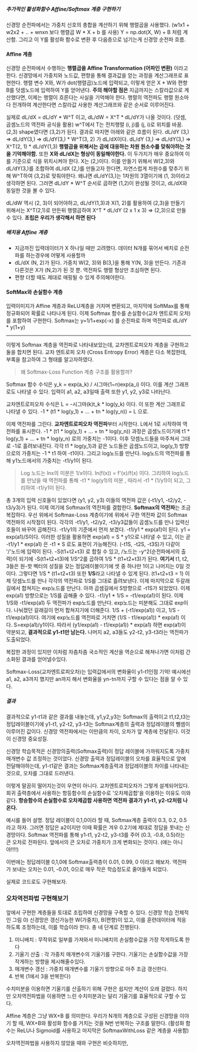 ##### 추가적인 활성화함수 Affine/Softmax 계층 구현하기
신경망 순전파에서는 가중치 신호의 총합을 계산하기 위해 행렬곱을 사용했다. (w1x1 + w2x2 + .. + wnxn 보다 행렬곱 W * X + b 를 사용) Y = np.dot(X, W) + B 처럼 계산함. 그리고 이 Y를 활성화 함수로 변환 후 다음층으로 넘기는게 신경망 순전파 흐름.
#### Affine 계층
신경망 순전파에서 수행하는 **행렬곱을 Affine Transformation (어파인 변환)** 이라고 한다. 신경망에서 가중치와 노드값, 편향을 통해 결과값을 얻는 과정을 계산그래프로 표현한다.
행렬 변수 X와, W가 dot(행렬곱)노드에 입력되고, 이렇게 얻은  X * W와 편향 B를 덧셈노드에 입력하여 Y를 얻어낸다.
**주의 해야할 점은** 지금까지는 스칼라값으로 계산했다면, 이제는 행렬이 흐른다는 사실을 기억해야 한다. 행렬의 역전파도 행렬 원소마다 전개하여 계산한다면 스칼라값 사용한 계산그래프와 같은 순서로 이루어진다.

실제로 dL/dX = dL/dY * W^T 이고, dL/dW = X^T * dL/dY가 나올 것이다. (덧셈, 곱셈노드의 역전파 공식을 활용)
w^T에서 T는 전치행렬 (i, j)를 (j, i)로 위치를 바꿈. (2,3) shape였다면 (3,2)가 된다.
결과로 따지면 아래와 같은 흐름이 된다.
dL/dY (3,) => dL/dY(3,) => dL/dY(3,) * W^T(3, 2) 가 dL/dX이다.
dL/dY (3,) => dL/dY(3,) => X^T(2, 1) * dL/dY(1,3)
**행렬곱을 위해서는 곱에 대응하는 차원 원소수를 맞춰야하는 것을 기억해야함.**
또한 **X와 dL/dX는 형상이 동일해야한다.** 이 두가지가 매우 중요하여 이를 기준으로 식을 위치시켜야 한다.
X는 (2,)이다. 이를 만들기 위해서 W(2,3)와 dL/dY(3,)를 조합하여 dL/dX (2,)를 만들고자 한다면, 자연스럽게 차원수를 맞추기 위해 W^T하여 (3,2)로 맞춰야한다.
왜냐면 dL/dY(3,)는 1차원의 3열이기에 (1, 3)이라고 생각하면 된다. 그러면 dL/dY * W^T 순서로 곱하면 (1,2)이 완성될 것이고, dL/dX와 동일한 것을 볼 수 있다.

dL/dW 역시 (2, 3)이 되어야하고, dL/dY(1,3)과 X(1, 2)를 활용하여 (2,3)을 만들기 위해서는 X^T(2,1)로 만든뒤 행렬곱하여 X^T * dL/dY (2 x 1 x 3) => (2,3)으로 만들 수 있다.
**조립은 우리가 생각해서 하면 된다**
##### 배치용 Affine 계층
- 지금까진 입력데이터가 X 하나일 때만 고려했다. 데이터 N개를 묶어서 배치로 순전파를 하는경우에 어떻게 사용할까
- dL/dX (N, 2)가 된다. 가중치 W(2, 3)와 B(3,)을 통해 Y(N, 3)을 만든다. 기존과 다른것은 X가 (N,2)가 된 것 뿐. 역전파도 행렬 형상만 조심하면 된다.
- 편향 더할 때도 제대로 매핑될 수 있게 주의해야한다.
#### SoftMax와 손실함수 계층
입력이미지가 Affine 계층과 ReLU계층을 거치며 변환되고, 마지막에 SoftMax를 통해 정규화되어 확률로 나타나게 된다. 이제 Softmax 함수를 손실함수(교차 엔트로피 오차)를 포함하여 구현한다.
Softmax는 y=1/1+exp(-x) 를 순전파로 하며 역전파로 dL/dY * y(1+y)

---
이렇게 Softmax 계층을 역전파로 나타내보았는데, 교차엔트로피오차 계층을 구현하고 둘을 합치면 된다. 교차 엔트로피 오차 (Cross Entropy Error) 계층은 다소 복잡한데, 부록을 참고하여 그 형태를 알고자하였다.
> 왜 Softmax-Loss Function 계층 구조를 활용할까?

Softmax 함수 수식은 y_k = exp(a_k) / 시그마(1~n)exp(a_i) 이다. 이를 계산 그래프로도 나타낼 수 있다. 입력이 a1, a2, a3일때 출력 또한 y1, y2, y3로 나타난다.

교차엔트로피오차 수식은 L = -시그마(k)t_k * log(y_k) 이다.
이 또한 계산 그래프로 나타낼 수 있다. -1 * (t1 * log(y_1) + ... + tn * log(y_n)) = L 으로.

이제 역전파를 그린다.
**교차엔트로피오차 역전파**부터 시작한다. L에서 1로 시작하여 역전파를 표시한다.
-1 * (t1 * log(y_1) + ... + tn * log(y_n)) 과정은 곱셈노드이기에 t1 * log(y_1) + ... + tn * log(y_n) 로의 가중치는 -1이다. 이후 덧셈노드들을 마주쳐서 그대로 -1로 흘려보내진다. 
각각 t1 * log(y_1)과 같은 노드들은 곱셈노드이고, log(y_1) 방향으로의 가중치는 -1 * t1 하여 -t1이다.
그리고 log노드를 만난다. log노드의 역전파를 통해 y1노드에서의 가중치는 -t1/y1이 된다.
> Log 노드는 lnx의 미분은 1/x이다. ln(f(x)) = f'(x)/f(x) 이다. 그리하여 log노드를 만났을 때 역전파를 통해 -t1 * log(y1)의 미분 , 따라서 -t1 * (1/y1)이 되고, 그리하여 -t1/y1이 된다.

총 3개의 입력 신호들이 있었다면 (y1, y2, y3) 이들의 역전파 값은 (-t1/y1, -t2/y2, -t3/y3)가 된다.
이제 여기에 Softmax의 역전파를 결합한다.
**Softmax의 역전파**는 조금 복잡하다. 우선 위에서 Softmax-Loss 계층이기에 위에서 구한 역전파 값이 Softmax 역전파의 시작점이 된다. 각각의 -t1/y1, -t2/y2, -t3/y3값들이 곱셈노드를 만나 입력신호들이 바꾸어 곱해진다. -t1/y1의 기준에서 먼저 보겠다.
-t1/y1 * exp(a1)이 된다. y1 = exp(a1)/S이다. 이러한 성질을 활용하면 exp(a1) = S * y1으로 나타낼 수 있고, 이는 곧 -t1/y1 * exp(a1) 은 -t1 * S 로도 표현이 가능해진다.
(-t1S, -t2S, -t3S)가 다같이 '/'노드에 입력이 된다. -S(t1+t2+t3) 로 합칠 수 있고, /노드는 -y^2(순전파에서의 출력)이 되기에 -S(t1+t2+t3)에 1/S^2를 곱하여 1/S * (t1+t2+t3)가 된다.
**여기서** t1, t2, 3들은 원-핫 벡터의 성질을 갖는 정답레이블이기에 셋 중 하나만 1이고 나머지는 0일 것이다. 그렇다면 1/S * (t1+t2+t3) 또한 **1/S**라고 나타낼 수 있게 된다. (t1+t2+t3 = 1)
이제 덧셈노드를 만나 각각의 역전파로 1/S를 그대로 흘려보낸다. 이제 마지막으로 두갈래길에서 합쳐지는 exp노드를 만난다.
아까 곱셈길에서 S방향으로 -t1S가 되었었다. 이제 exp(a1) 방향으로는 1/S를 곱해줄 수 있다. -t1/y1 * 1/S = -t1/exp(a1)이 된다.
이제 1/S와 -t1/exp(a1) 두 역전파가 exp노드를 만난다. exp노드는 미분해도 그대로 exp이다. 나눠졌던 갈래길이 먼저 합쳐지기에 더해준다. 1/S + (-t1/exp(a1)) 이고, 1/S - t1/exp(a1)이다. 여기에 exp노드를 역전파로 거치면 (1/S - t1/exp(a1)) * exp(a1) 이다. S=exp(a1)/y1이다. 따라서 (y1/exp(a1) - t1/exp(a1)) * exp(a1) 하면 exp(a1)이 약분되고, **결과적으로 y1-t1만 남는다.** 나머지 a2, a3들도 y2-t2, y3-t3라는 역전파가 도출되었다.

복잡한 과정이 있지만 이처럼 차츰차츰 국소적인 계산을 역순으로 해쳐나가면 이처럼 간소화된 결과를 얻어낼수있다.

Softmax-Loss(교차엔트로피오차)는 입력값에서의 변화율이 y1-t1인점 기억! 예시에선 a1, a2, a3까지 했지만 an까지 해서 변화율을 yn-tn까지 구할 수 있다는 점을 알 수 있다.
##### 결과
결과적으로 y1-t1과 같은 결과를 내놓는데, y1,y2,y3는 Softmax의 출력이고 t1,t2,t3는 정답레이블이기에 y1-t1, y2-t2, y3-t3는 Softmax계층의 출력과 정답레이블의 뺄셈이 이루어진 값이다.
신경망 역전파에서는 이만큼의 차이, 오차가 앞 계층에 전달된다. 이것이 신경망 중요성질.

신경망 학습목적은 신경망의출력(Softmax출력)이 정답 레이블에 가까워지도록 가중치매개변수 값 조정하는 것이었다. 신경망 출력과 정답레이블의 오차를 효율적으로 앞에 전달해야하는데, y1-t1같은 결과는 Softmax계층출력과 정답레이블의 차이를 나타내는것으로, 오차를 그대로 드러낸다.

이렇게 말끔히 떨어지는것이 우연이 아니다. 교차엔트로피오차가 그렇게 설계되어있다.
회귀 출력층에서 사용하는 항등함수의 손실함수로 '오차제곱합'을 이용하는 이유도 이와 같다.  **항승함수의 손실함수로 오차제곱합 사용하면 역전파 결과가 y1-t1, y2-t2처럼 나온다.**

예시를 들어 설명. 정답 레이블이 0,1,0이라 할 때, Softmax계층 출력이 0.3, 0.2, 0.5라고 하자. 그러면 정답은 a2이지만 이때 확률은 겨우 0.2기에 제대로 정답을 못내는 신경망이다.
Softmax 역전파를 통해 y1-t1, y2-t2, y3-t3를 주어 (0.3, -0.8, 0.5)라는 큰 오차로 전파된다. 앞에서의 큰 오차로 가중치가 크게 변화되는 것이다. (얘는 아니야!!!!)

이번에는 정답레이블 0,1,0에 Softmax출력층이 0.01, 0.99, 0 이라고 해보자. 역전파가 보내는 오차는 0.01, -0.01, 0으로 매우 작은 학습정도로 줄어들게 되었다. 

실제로 코드로도 구현해보자.

### 오차역전파법 구현해보기
앞에서 구현한 계층들을 토대로 조립하여 신경망을 구축할 수 있다.
신경망 학습 전체적인 그림
0) 신경망은 갱신가능한 W(가중치), B(편향)이 있고, 이를 훈련데이터에 적응하도록 조정하는데, 이를 학습이라 한다. 총 네 단계로 진행된다.
1) 미니배치 : 무작위로 일부를 가져와서 미니배치의 손실함수값을 가장 작게하도록 한다
2) 기울기 산출 : 각 가중치 매개변수의 기울기를 구한다. 기울기는 손실함수값을 가장 작게하는 방향을 제시해줄수있다.
3) 매개변수 갱신 : 가중치 매개변수를 기울기 방향으로 아주 조금 갱신한다.
4) 반복 (1에서 3을 반복한다)

수치미분을 이용하면 기울기를 산출하기 위해 구현은 쉽지만 계산이 오래 걸렸다. 하지만 오차역전파법을 이용하면 느린 수치미분과는 달리 기울기를 효율적으로 구할 수 있다.

Affine 계층은 그냥 WX+B 를 의미한다. 우리가 N개의 계층으로 구성된 신경망을 이야기 할 때, WX+B와 활성화 함수를 거치는 것을 N번 반복하는 구조를 말한다. (활성화 함수는 ReLU나 Sigmoid를 사용하고 마지막은 SoftmaxWithLoss 같은 계층을 사용함)

오차역전파법을 사용하지 않았을 때와 구현은 비슷하지만, 
